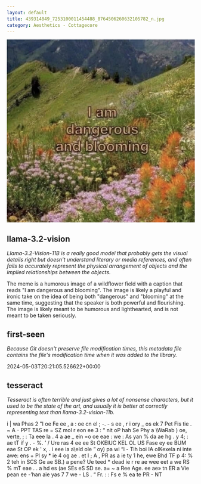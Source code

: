 ```yaml
---
layout: default
title: 439314849_7253100011454488_8764506260632105782_n.jpg
category: Aesthetics - Cottagecore
---
```


<div markdown="0"><a href="439314849_7253100011454488_8764506260632105782_n.jpg"><img class="photo" src="439314849_7253100011454488_8764506260632105782_n.jpg" /></a>

<h2>llama-3.2-vision</h2>
<p><i>Llama-3.2-Vision-11B is a really good model that probably gets the visual details right but doesn't understand literary or media references, and often fails to accurately represent the physical arrangement of objects and the implied relationships between the objects.</i></p>
<p>The meme is a humorous image of a wildflower field with a caption that reads &quot;I am dangerous and blooming&quot;. The image is likely a playful and ironic take on the idea of being both &quot;dangerous&quot; and &quot;blooming&quot; at the same time, suggesting that the speaker is both powerful and flourishing. The image is likely meant to be humorous and lighthearted, and is not meant to be taken seriously.</p>

<h2>first-seen</h2>
<p><i>Because Git doesn't preserve file modification times, this metadata file contains the file's modification time when it was added to the library.</i></p>
<p>2024-05-03T20:21:05.526622+00:00</p>

<h2>tesseract</h2>
<p><i>Tesseract is often terrible and just gives a lot of nonsense characters, but it used to be the state of the art, and usually it is better at correctly representing text than llama-3.2-vision-11b.</i></p>
<p>i | wa Phas 2 &quot;I oe  Fe ee , a : oe cn el ;  -. - s ee , r i ory _  os ek 7 Pet Fis tie  . ~ A - PPT TAS re =  SZ mol r eon ee  3 : “ nit oP hah Se Phy a \WaRab ) oe, verte,  ; : Ta eee la . 4 a ae _ ein =o oe eae : we :  As yan % da ae hg . y 4; : ae tT if y . -  %. ’ / Ure ras 4  ee ee St OKEIUC KEL OL US Fase ey ee BUM eae St OP ek &#x27;  x, . i eee ia a\eld ole ” oy) pa wi “i - Tih boi IA olKexela ni inte awe: ens + Pl sy * ie 4 og ae . et I ; A , PR as a ie  ty 1 he, ewe Bhd TF p 4: % 2 teh in SCS Ge ae SB.) a pene? Ue teed * dead ie r re ae wee eet a we RS  % mT eae . . a hd es (ae SEs eS SD se. a= ~ a Ree Age. ee ae» tn ER a Vie pean ee -’han aie yas 7 7 we - LS . “ Fr. : : Fs e % ea te PR - NT</p>

</div>

